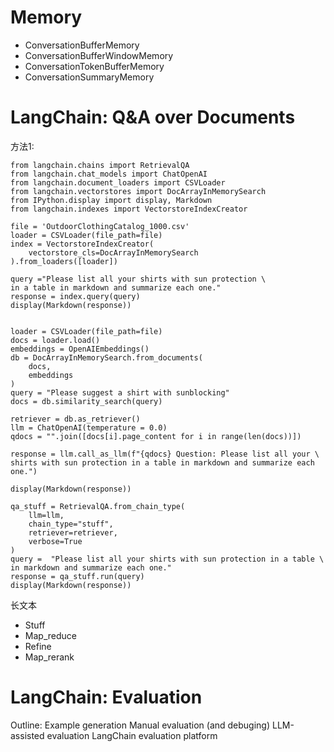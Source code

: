 

# Memory
* ConversationBufferMemory 
* ConversationBufferWindowMemory 
* ConversationTokenBufferMemory 
* ConversationSummaryMemory 

# LangChain: Q&A over Documents
方法1:
```
from langchain.chains import RetrievalQA
from langchain.chat_models import ChatOpenAI
from langchain.document_loaders import CSVLoader
from langchain.vectorstores import DocArrayInMemorySearch
from IPython.display import display, Markdown
from langchain.indexes import VectorstoreIndexCreator

file = 'OutdoorClothingCatalog_1000.csv'
loader = CSVLoader(file_path=file)
index = VectorstoreIndexCreator(
    vectorstore_cls=DocArrayInMemorySearch
).from_loaders([loader])

query ="Please list all your shirts with sun protection \
in a table in markdown and summarize each one."
response = index.query(query)
display(Markdown(response))


loader = CSVLoader(file_path=file)
docs = loader.load()
embeddings = OpenAIEmbeddings()
db = DocArrayInMemorySearch.from_documents(
    docs, 
    embeddings
)
query = "Please suggest a shirt with sunblocking"
docs = db.similarity_search(query)

retriever = db.as_retriever()
llm = ChatOpenAI(temperature = 0.0)
qdocs = "".join([docs[i].page_content for i in range(len(docs))])

response = llm.call_as_llm(f"{qdocs} Question: Please list all your \
shirts with sun protection in a table in markdown and summarize each one.")

display(Markdown(response))

qa_stuff = RetrievalQA.from_chain_type(
    llm=llm, 
    chain_type="stuff", 
    retriever=retriever, 
    verbose=True
)
query =  "Please list all your shirts with sun protection in a table \
in markdown and summarize each one."
response = qa_stuff.run(query)
display(Markdown(response))
```


长文本
* Stuff
* Map_reduce
* Refine
* Map_rerank


# LangChain: Evaluation
Outline:
Example generation
Manual evaluation (and debuging)
LLM-assisted evaluation
LangChain evaluation platform
